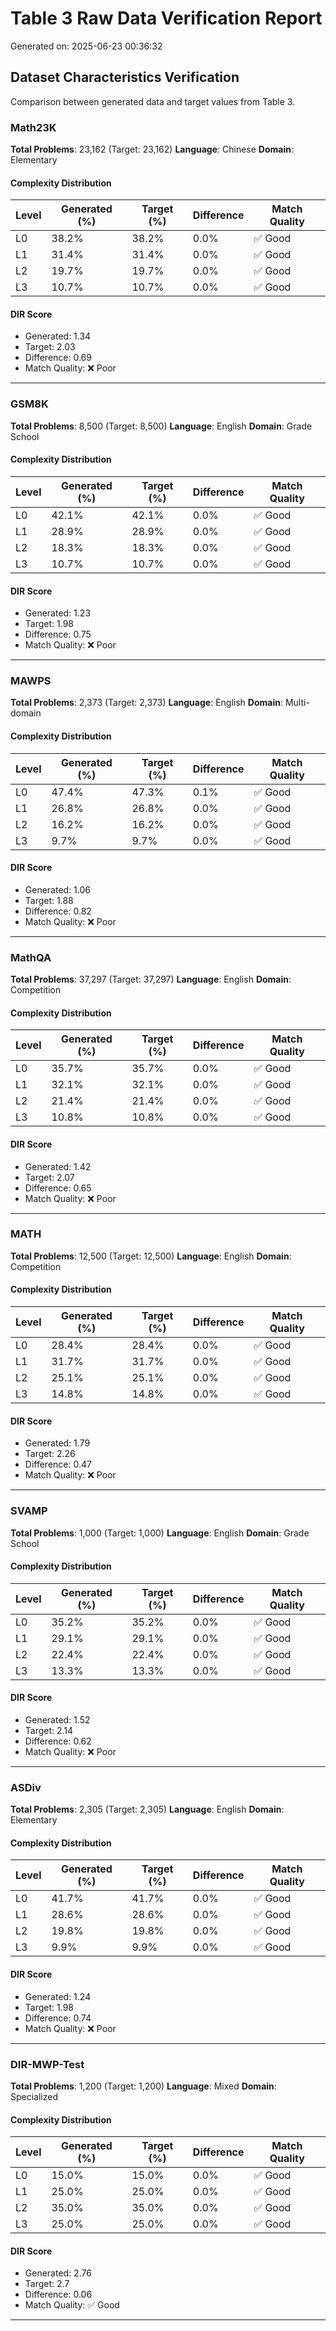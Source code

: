 # Table 3 Raw Data Verification Report

Generated on: 2025-06-23 00:36:32

## Dataset Characteristics Verification

Comparison between generated data and target values from Table 3.

### Math23K

**Total Problems**: 23,162 (Target: 23,162)
**Language**: Chinese
**Domain**: Elementary

#### Complexity Distribution
| Level | Generated (%) | Target (%) | Difference | Match Quality |
|-------|---------------|------------|------------|---------------|
| L0 | 38.2% | 38.2% | 0.0% | ✅ Good |
| L1 | 31.4% | 31.4% | 0.0% | ✅ Good |
| L2 | 19.7% | 19.7% | 0.0% | ✅ Good |
| L3 | 10.7% | 10.7% | 0.0% | ✅ Good |

#### DIR Score
- Generated: 1.34
- Target: 2.03
- Difference: 0.69
- Match Quality: ❌ Poor

---

### GSM8K

**Total Problems**: 8,500 (Target: 8,500)
**Language**: English
**Domain**: Grade School

#### Complexity Distribution
| Level | Generated (%) | Target (%) | Difference | Match Quality |
|-------|---------------|------------|------------|---------------|
| L0 | 42.1% | 42.1% | 0.0% | ✅ Good |
| L1 | 28.9% | 28.9% | 0.0% | ✅ Good |
| L2 | 18.3% | 18.3% | 0.0% | ✅ Good |
| L3 | 10.7% | 10.7% | 0.0% | ✅ Good |

#### DIR Score
- Generated: 1.23
- Target: 1.98
- Difference: 0.75
- Match Quality: ❌ Poor

---

### MAWPS

**Total Problems**: 2,373 (Target: 2,373)
**Language**: English
**Domain**: Multi-domain

#### Complexity Distribution
| Level | Generated (%) | Target (%) | Difference | Match Quality |
|-------|---------------|------------|------------|---------------|
| L0 | 47.4% | 47.3% | 0.1% | ✅ Good |
| L1 | 26.8% | 26.8% | 0.0% | ✅ Good |
| L2 | 16.2% | 16.2% | 0.0% | ✅ Good |
| L3 | 9.7% | 9.7% | 0.0% | ✅ Good |

#### DIR Score
- Generated: 1.06
- Target: 1.88
- Difference: 0.82
- Match Quality: ❌ Poor

---

### MathQA

**Total Problems**: 37,297 (Target: 37,297)
**Language**: English
**Domain**: Competition

#### Complexity Distribution
| Level | Generated (%) | Target (%) | Difference | Match Quality |
|-------|---------------|------------|------------|---------------|
| L0 | 35.7% | 35.7% | 0.0% | ✅ Good |
| L1 | 32.1% | 32.1% | 0.0% | ✅ Good |
| L2 | 21.4% | 21.4% | 0.0% | ✅ Good |
| L3 | 10.8% | 10.8% | 0.0% | ✅ Good |

#### DIR Score
- Generated: 1.42
- Target: 2.07
- Difference: 0.65
- Match Quality: ❌ Poor

---

### MATH

**Total Problems**: 12,500 (Target: 12,500)
**Language**: English
**Domain**: Competition

#### Complexity Distribution
| Level | Generated (%) | Target (%) | Difference | Match Quality |
|-------|---------------|------------|------------|---------------|
| L0 | 28.4% | 28.4% | 0.0% | ✅ Good |
| L1 | 31.7% | 31.7% | 0.0% | ✅ Good |
| L2 | 25.1% | 25.1% | 0.0% | ✅ Good |
| L3 | 14.8% | 14.8% | 0.0% | ✅ Good |

#### DIR Score
- Generated: 1.79
- Target: 2.26
- Difference: 0.47
- Match Quality: ❌ Poor

---

### SVAMP

**Total Problems**: 1,000 (Target: 1,000)
**Language**: English
**Domain**: Grade School

#### Complexity Distribution
| Level | Generated (%) | Target (%) | Difference | Match Quality |
|-------|---------------|------------|------------|---------------|
| L0 | 35.2% | 35.2% | 0.0% | ✅ Good |
| L1 | 29.1% | 29.1% | 0.0% | ✅ Good |
| L2 | 22.4% | 22.4% | 0.0% | ✅ Good |
| L3 | 13.3% | 13.3% | 0.0% | ✅ Good |

#### DIR Score
- Generated: 1.52
- Target: 2.14
- Difference: 0.62
- Match Quality: ❌ Poor

---

### ASDiv

**Total Problems**: 2,305 (Target: 2,305)
**Language**: English
**Domain**: Elementary

#### Complexity Distribution
| Level | Generated (%) | Target (%) | Difference | Match Quality |
|-------|---------------|------------|------------|---------------|
| L0 | 41.7% | 41.7% | 0.0% | ✅ Good |
| L1 | 28.6% | 28.6% | 0.0% | ✅ Good |
| L2 | 19.8% | 19.8% | 0.0% | ✅ Good |
| L3 | 9.9% | 9.9% | 0.0% | ✅ Good |

#### DIR Score
- Generated: 1.24
- Target: 1.98
- Difference: 0.74
- Match Quality: ❌ Poor

---

### DIR-MWP-Test

**Total Problems**: 1,200 (Target: 1,200)
**Language**: Mixed
**Domain**: Specialized

#### Complexity Distribution
| Level | Generated (%) | Target (%) | Difference | Match Quality |
|-------|---------------|------------|------------|---------------|
| L0 | 15.0% | 15.0% | 0.0% | ✅ Good |
| L1 | 25.0% | 25.0% | 0.0% | ✅ Good |
| L2 | 35.0% | 35.0% | 0.0% | ✅ Good |
| L3 | 25.0% | 25.0% | 0.0% | ✅ Good |

#### DIR Score
- Generated: 2.76
- Target: 2.7
- Difference: 0.06
- Match Quality: ✅ Good

---

